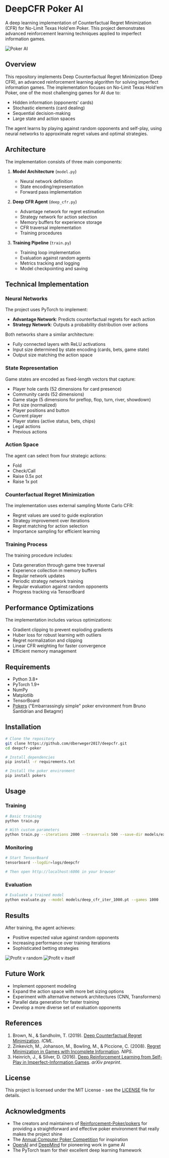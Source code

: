 # DeepCFR Poker AI

A deep learning implementation of Counterfactual Regret Minimization (CFR) for No-Limit Texas Hold'em Poker. This project demonstrates advanced reinforcement learning techniques applied to imperfect information games.

![Poker AI](https://raw.githubusercontent.com/dberweger2017/deepcfr/refs/heads/main/images/Screenshot%202025-02-28%20at%2007.34.25.png)

## Overview

This repository implements Deep Counterfactual Regret Minimization (Deep CFR), an advanced reinforcement learning algorithm for solving imperfect information games. The implementation focuses on No-Limit Texas Hold'em Poker, one of the most challenging games for AI due to:

- Hidden information (opponents' cards)
- Stochastic elements (card dealing)
- Sequential decision-making
- Large state and action spaces

The agent learns by playing against random opponents and self-play, using neural networks to approximate regret values and optimal strategies.

## Architecture

The implementation consists of three main components:

1. **Model Architecture** (`model.py`)
   - Neural network definition
   - State encoding/representation
   - Forward pass implementation

2. **Deep CFR Agent** (`deep_cfr.py`) 
   - Advantage network for regret estimation
   - Strategy network for action selection
   - Memory buffers for experience storage
   - CFR traversal implementation
   - Training procedures

3. **Training Pipeline** (`train.py`)
   - Training loop implementation
   - Evaluation against random agents
   - Metrics tracking and logging
   - Model checkpointing and saving

## Technical Implementation

### Neural Networks

The project uses PyTorch to implement:

- **Advantage Network**: Predicts counterfactual regrets for each action
- **Strategy Network**: Outputs a probability distribution over actions

Both networks share a similar architecture:
- Fully connected layers with ReLU activations
- Input size determined by state encoding (cards, bets, game state)
- Output size matching the action space

### State Representation

Game states are encoded as fixed-length vectors that capture:
- Player hole cards (52 dimensions for card presence)
- Community cards (52 dimensions)
- Game stage (5 dimensions for preflop, flop, turn, river, showdown)
- Pot size (normalized)
- Player positions and button
- Current player
- Player states (active status, bets, chips)
- Legal actions
- Previous actions

### Action Space

The agent can select from four strategic actions:
- Fold
- Check/Call
- Raise 0.5x pot
- Raise 1x pot

### Counterfactual Regret Minimization

The implementation uses external sampling Monte Carlo CFR:
- Regret values are used to guide exploration
- Strategy improvement over iterations
- Regret matching for action selection
- Importance sampling for efficient learning

### Training Process

The training procedure includes:
- Data generation through game tree traversal
- Experience collection in memory buffers
- Regular network updates
- Periodic strategy network training
- Regular evaluation against random opponents
- Progress tracking via TensorBoard

## Performance Optimizations

The implementation includes various optimizations:
- Gradient clipping to prevent exploding gradients
- Huber loss for robust learning with outliers
- Regret normalization and clipping
- Linear CFR weighting for faster convergence
- Efficient memory management

## Requirements

- Python 3.8+
- PyTorch 1.9+
- NumPy
- Matplotlib
- TensorBoard
- [Pokers](https://github.com/Reinforcement-Poker/pokers) ("Embarrassingly simple" poker environment from Bruno Santidrian and 
Betagmr)

## Installation

```bash
# Clone the repository
git clone https://github.com/dberweger2017/deepcfr.git
cd deepcfr-poker

# Install dependencies
pip install -r requirements.txt

# Install the poker environment
pip install pokers
```

## Usage

### Training

```bash
# Basic training
python train.py

# With custom parameters
python train.py --iterations 2000 --traversals 500 --save-dir models/experiment1 --log-dir logs/experiment1
```

### Monitoring

```bash
# Start TensorBoard
tensorboard --logdir=logs/deepcfr

# Then open http://localhost:6006 in your browser
```

### Evaluation

```bash
# Evaluate a trained model
python evaluate.py --model models/deep_cfr_iter_1000.pt --games 1000
```

## Results

After training, the agent achieves:
- Positive expected value against random opponents
- Increasing performance over training iterations
- Sophisticated betting strategies

![Profit v random](https://raw.githubusercontent.com/dberweger2017/deepcfr/refs/heads/main/images/Screenshot%202025-02-28%20at%2007.36.04.png)
![Profit v itself](https://raw.githubusercontent.com/dberweger2017/deepcfr/refs/heads/main/images/Screenshot%202025-02-28%20at%2007.31.51.png)

## Future Work

- Implement opponent modeling
- Expand the action space with more bet sizing options
- Experiment with alternative network architectures (CNN, Transformers)
- Parallel data generation for faster training
- Develop a more diverse set of evaluation opponents

## References

1. Brown, N., & Sandholm, T. (2019). [Deep Counterfactual Regret Minimization](https://arxiv.org/abs/1811.00164). *ICML*.
2. Zinkevich, M., Johanson, M., Bowling, M., & Piccione, C. (2008). [Regret Minimization in Games with Incomplete Information](https://papers.nips.cc/paper/3306-regret-minimization-in-games-with-incomplete-information.pdf). *NIPS*.
3. Heinrich, J., & Silver, D. (2016). [Deep Reinforcement Learning from Self-Play in Imperfect-Information Games](https://arxiv.org/abs/1603.01121). *arXiv preprint*.

## License

This project is licensed under the MIT License - see the [LICENSE](LICENSE) file for details.

## Acknowledgments

- The creators and maintainers of [Reinforcement-Poker/pokers](https://github.com/Reinforcement-Poker/pokers) for providing a straightforward and effective poker environment that really makes the project shine
- The [Annual Computer Poker Competition](http://www.computerpokercompetition.org/) for inspiration
- [OpenAI](https://openai.com/) and [DeepMind](https://deepmind.com/) for pioneering work in game AI
- The PyTorch team for their excellent deep learning framework